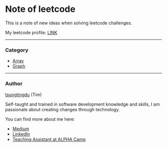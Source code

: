 # Note of leetcode

This is a note of new ideas when solving leetcode challenges. 

My leetcode profile: [LINK](https://leetcode.com/canopus/)

***
### Category

* [Array](https://github.com/tsungtingdu/leetcode-note/blob/master/array.md)
* [Graph](https://github.com/tsungtingdu/leetcode-note/blob/master/graph.md)

***
### Author
[tsungtingdu](https://github.com/tsungtingdu) (Tim)

Self-taught and trained in software development knowledge and skills, I am passionate about creating changes through technology.

You can find more about me here:
* [Medium](https://medium.com/tds-note)
* [LinkedIn](https://www.linkedin.com/in/tsung-ting-tu/)
* [Teaching Assistant at ALPHA Camp](https://lighthouse.alphacamp.co/users/3247/ta_profile)